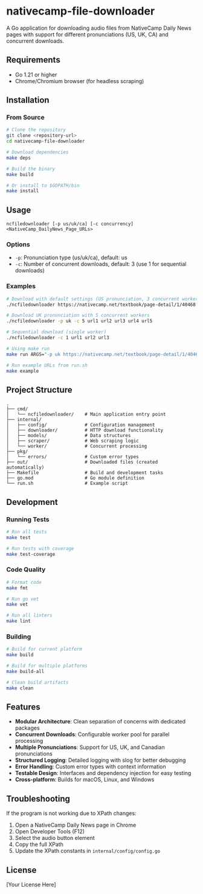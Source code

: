 # nativecamp-file-downloader

A Go application for downloading audio files from NativeCamp Daily News pages with support for different pronunciations (US, UK, CA) and concurrent downloads.

## Requirements
* Go 1.21 or higher
* Chrome/Chromium browser (for headless scraping)

## Installation

### From Source
```bash
# Clone the repository
git clone <repository-url>
cd nativecamp-file-downloader

# Download dependencies
make deps

# Build the binary
make build

# Or install to $GOPATH/bin
make install
```

## Usage
```
ncfiledownloader [-p us/uk/ca] [-c concurrency] <NativeCamp_DailyNews_Page_URLs>
```

### Options
- `-p`: Pronunciation type (us/uk/ca), default: us
- `-c`: Number of concurrent downloads, default: 3 (use 1 for sequential downloads)

### Examples
```bash
# Download with default settings (US pronunciation, 3 concurrent workers)
./ncfiledownloader https://nativecamp.net/textbook/page-detail/1/40468

# Download UK pronunciation with 5 concurrent workers
./ncfiledownloader -p uk -c 5 url1 url2 url3 url4 url5

# Sequential download (single worker)
./ncfiledownloader -c 1 url1 url2 url3

# Using make run
make run ARGS="-p uk https://nativecamp.net/textbook/page-detail/1/40468"

# Run example URLs from run.sh
make example
```

## Project Structure
```
.
├── cmd/
│   └── ncfiledownloader/    # Main application entry point
├── internal/
│   ├── config/              # Configuration management
│   ├── downloader/          # HTTP download functionality
│   ├── models/              # Data structures
│   ├── scraper/             # Web scraping logic
│   └── worker/              # Concurrent processing
├── pkg/
│   └── errors/              # Custom error types
├── out/                     # Downloaded files (created automatically)
├── Makefile                 # Build and development tasks
├── go.mod                   # Go module definition
└── run.sh                   # Example script
```

## Development

### Running Tests
```bash
# Run all tests
make test

# Run tests with coverage
make test-coverage
```

### Code Quality
```bash
# Format code
make fmt

# Run go vet
make vet

# Run all linters
make lint
```

### Building
```bash
# Build for current platform
make build

# Build for multiple platforms
make build-all

# Clean build artifacts
make clean
```

## Features

- **Modular Architecture**: Clean separation of concerns with dedicated packages
- **Concurrent Downloads**: Configurable worker pool for parallel processing
- **Multiple Pronunciations**: Support for US, UK, and Canadian pronunciations
- **Structured Logging**: Detailed logging with slog for better debugging
- **Error Handling**: Custom error types with context information
- **Testable Design**: Interfaces and dependency injection for easy testing
- **Cross-platform**: Builds for macOS, Linux, and Windows

## Troubleshooting

If the program is not working due to XPath changes:

1. Open a NativeCamp Daily News page in Chrome
2. Open Developer Tools (F12)
3. Select the audio button element
4. Copy the full XPath
5. Update the XPath constants in `internal/config/config.go`

## License

[Your License Here]
